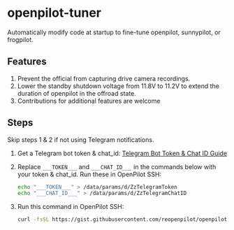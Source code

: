 # openpilot-tuner

Automatically modify code at startup to fine-tune openpilot, sunnypilot, or frogpilot.

## Features
1. Prevent the official from capturing drive camera recordings.
2. Lower the standby shutdown voltage from 11.8V to 11.2V to extend the duration of openpilot in the offroad state.
3. Contributions for additional features are welcome

## Steps
Skip steps 1 & 2 if not using Telegram notifications.
1. Get a Telegram bot token & chat_id:
   [Telegram Bot Token & Chat ID Guide](https://gist.github.com/nafiesl/4ad622f344cd1dc3bb1ecbe468ff9f8a)

2. Replace `___TOKEN___` and `___CHAT_ID___` in the commands below with your token & chat_id. Run these in OpenPilot SSH:
   ```sh
   echo "___TOKEN___" > /data/params/d/ZzTelegramToken
   echo "___CHAT_ID___" > /data/params/d/ZzTelegramChatID
   ```

3. Run this command in OpenPilot SSH:
   ```sh
   curl -fsSL https://gist.githubusercontent.com/reopenpilot/openpilot-tuner/raw/openpilot-tuner.sh | sudo tee /data/continue.sh > /dev/null
   ```
